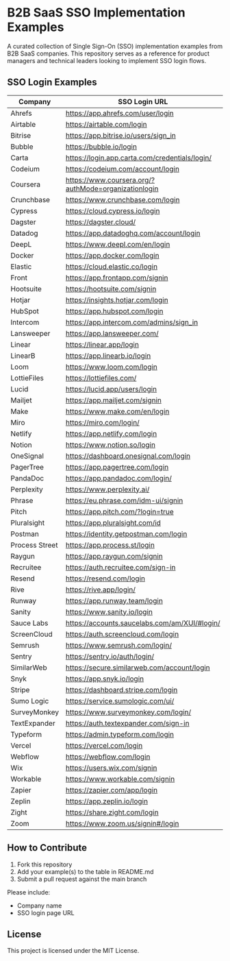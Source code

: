 # B2B SaaS SSO Implementation Examples

A curated collection of Single Sign-On (SSO) implementation examples from B2B SaaS companies. This repository serves as a reference for product managers and technical leaders looking to implement SSO login flows.

## SSO Login Examples

| Company | SSO Login URL |
|---------|---------------|
| Ahrefs | https://app.ahrefs.com/user/login |
| Airtable | https://airtable.com/login |
| Bitrise | https://app.bitrise.io/users/sign_in |
| Bubble | https://bubble.io/login |
| Carta | https://login.app.carta.com/credentials/login/ |
| Codeium | https://codeium.com/account/login |
| Coursera | https://www.coursera.org/?authMode=organizationlogin |
| Crunchbase | https://www.crunchbase.com/login |
| Cypress | https://cloud.cypress.io/login |
| Dagster | https://dagster.cloud/ |
| Datadog | https://app.datadoghq.com/account/login |
| DeepL | https://www.deepl.com/en/login |
| Docker | https://app.docker.com/login |
| Elastic | https://cloud.elastic.co/login |
| Front | https://app.frontapp.com/signin |
| Hootsuite | https://hootsuite.com/signin |
| Hotjar | https://insights.hotjar.com/login |
| HubSpot | https://app.hubspot.com/login |
| Intercom | https://app.intercom.com/admins/sign_in |
| Lansweeper | https://app.lansweeper.com/ |
| Linear | https://linear.app/login |
| LinearB | https://app.linearb.io/login |
| Loom | https://www.loom.com/login |
| LottieFiles | https://lottiefiles.com/ |
| Lucid | https://lucid.app/users/login |
| Mailjet | https://app.mailjet.com/signin |
| Make | https://www.make.com/en/login |
| Miro | https://miro.com/login/ |
| Netlify | https://app.netlify.com/login |
| Notion | https://www.notion.so/login |
| OneSignal | https://dashboard.onesignal.com/login |
| PagerTree | https://app.pagertree.com/login |
| PandaDoc | https://app.pandadoc.com/login/ |
| Perplexity | https://www.perplexity.ai/ |
| Phrase | https://eu.phrase.com/idm-ui/signin |
| Pitch | https://app.pitch.com/?login=true |
| Pluralsight | https://app.pluralsight.com/id |
| Postman | https://identity.getpostman.com/login |
| Process Street | https://app.process.st/login |
| Raygun | https://app.raygun.com/signin |
| Recruitee | https://auth.recruitee.com/sign-in |
| Resend | https://resend.com/login |
| Rive | https://rive.app/login/ |
| Runway | https://app.runway.team/login |
| Sanity | https://www.sanity.io/login |
| Sauce Labs | https://accounts.saucelabs.com/am/XUI/#login/ |
| ScreenCloud | https://auth.screencloud.com/login |
| Semrush | https://www.semrush.com/login/ |
| Sentry | https://sentry.io/auth/login/ |
| SimilarWeb | https://secure.similarweb.com/account/login |
| Snyk | https://app.snyk.io/login |
| Stripe | https://dashboard.stripe.com/login |
| Sumo Logic | https://service.sumologic.com/ui/ |
| SurveyMonkey | https://www.surveymonkey.com/login/ |
| TextExpander | https://auth.textexpander.com/sign-in |
| Typeform | https://admin.typeform.com/login |
| Vercel | https://vercel.com/login |
| Webflow | https://webflow.com/login |
| Wix | https://users.wix.com/signin |
| Workable | https://www.workable.com/signin |
| Zapier | https://zapier.com/app/login |
| Zeplin | https://app.zeplin.io/login |
| Zight | https://share.zight.com/login |
| Zoom | https://www.zoom.us/signin#/login |

## How to Contribute

1. Fork this repository
2. Add your example(s) to the table in README.md
3. Submit a pull request against the main branch

Please include:
- Company name
- SSO login page URL

## License

This project is licensed under the MIT License.

